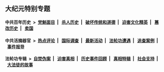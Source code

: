 ## 大纪元特别专题

#### 中共百年历史 &nbsp;>&nbsp; [党魁面目](indexes/nf1176107/README.md?12240430) &nbsp;| &nbsp; [杀人历史](indexes/nf1176106/README.md?12240430) &nbsp;| &nbsp; [破坏传统和道德](indexes/nf1176106/README.md?12240430) &nbsp;| &nbsp; [迫害文化精英](indexes/nf1176111/README.md?12240430) &nbsp;| &nbsp; [篡改历史](indexes/nf1176115/README.md?12240430) &nbsp;| &nbsp; [卖国](indexes/nf1176117/README.md?12240430) 

#### 中共活摘器官 &nbsp;>&nbsp; [热点评论](indexes/nf5879/README.md?12240430) &nbsp;| &nbsp; [国际调查](indexes/nf5947/README.md?12240430) &nbsp;| &nbsp; [最新活动](indexes/nf5883/README.md?12240430) &nbsp;| &nbsp; [法轮功遭遇](indexes/nf5881/README.md?12240430) &nbsp;| &nbsp; [追查案例](indexes/nf5880/README.md?12240430) &nbsp;| &nbsp; [事件报导](indexes/nf5877/README.md?12240430) 

#### 法轮功专辑 &nbsp;>&nbsp; [自焚伪案](indexes/nf5562/README.md?12240430) &nbsp;| &nbsp; [迫害真相](indexes/nf4379/README.md?12240430) &nbsp;| &nbsp; [历史事件回顾](indexes/nf5793/README.md?12240430) &nbsp;| &nbsp; [真相特辑](indexes/nf4389/README.md?12240430) &nbsp;| &nbsp; [社会支持](indexes/nf4386/README.md?12240430) &nbsp;| &nbsp; [大法徒的故事](indexes/nf1147481/README.md?12240430) 


